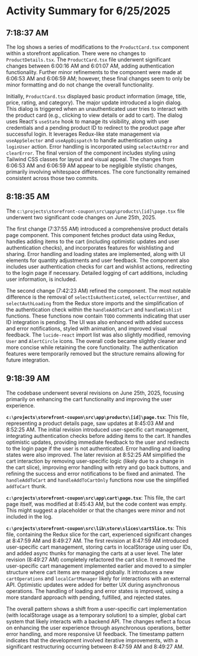 # Activity Summary for 6/25/2025

## 7:18:37 AM
The log shows a series of modifications to the `ProductCard.tsx` component within a storefront application.  There were no changes to `ProductDetails.tsx`. The `ProductCard.tsx` file underwent significant changes between 6:00:16 AM and 6:01:07 AM, adding authentication functionality.  Further minor refinements to the component were made at 6:06:53 AM and 6:06:59 AM; however, these final changes seem to only be minor formatting and do not change the overall functionality.

Initially, `ProductCard.tsx` displayed basic product information (image, title, price, rating, and category).  The major update introduced a login dialog.  This dialog is triggered when an unauthenticated user tries to interact with the product card (e.g., clicking to view details or add to cart).  The dialog uses React's `useState` hook to manage its visibility, along with user credentials and a pending product ID to redirect to the product page after successful login. It leverages Redux-like state management via `useAppSelector` and `useAppDispatch` to handle authentication using a `loginUser` action. Error handling is incorporated using `selectAuthError` and `clearError`.  The final version of the component includes styling using Tailwind CSS classes for layout and visual appeal. The changes from 6:06:53 AM and 6:06:59 AM appear to be negligible stylistic changes, primarily involving whitespace differences.  The core functionality remained consistent across those two commits.


## 8:18:35 AM
The `c:\projects\storefront-coupon\src\app\products\[id]\page.tsx` file underwent two significant code changes on June 25th, 2025.

The first change (7:37:55 AM) introduced a comprehensive product details page component.  This component fetches product data using Redux, handles adding items to the cart (including optimistic updates and user authentication checks), and incorporates features for wishlisting and sharing.  Error handling and loading states are implemented, along with UI elements for quantity adjustments and user feedback.  The component also includes user authentication checks for cart and wishlist actions, redirecting to the login page if necessary.  Detailed logging of cart additions, including user information, is included.

The second change (7:42:23 AM) refined the component.  The most notable difference is the removal of  `selectIsAuthenticated`, `selectCurrentUser`, and `selectAuthLoading` from the Redux store imports and the simplification of the authentication check within the `handleAddToCart` and `handleWishlist` functions. These functions now contain `TODO` comments indicating that user ID integration is pending.  The UI was also enhanced with added success and error notifications, styled with animation, and improved visual feedback.  The `lucide-react` import list was also slightly modified, removing `User` and `AlertCircle` icons.  The overall code became slightly cleaner and more concise while retaining the core functionality.  The authentication features were temporarily removed but the structure remains allowing for future integration.


## 9:18:39 AM
The codebase underwent several revisions on June 25th, 2025, focusing primarily on enhancing the cart functionality and improving the user experience.

**`c:\projects\storefront-coupon\src\app\products\[id]\page.tsx`**: This file, representing a product details page, saw updates at 8:45:03 AM and 8:52:25 AM.  The initial revision introduced user-specific cart management, integrating authentication checks before adding items to the cart.  It handles optimistic updates, providing immediate feedback to the user and redirects to the login page if the user is not authenticated. Error handling and loading states were also improved. The later revision at 8:52:25 AM simplified the cart interaction by removing user-specific logic (likely due to a change in the cart slice), improving error handling with retry and go back buttons, and refining the success and error notifications to be fixed and animated.  The `handleAddToCart` and `handleAddToCartOnly` functions now use the simplified `addToCart` thunk.

**`c:\projects\storefront-coupon\src\app\cart\page.tsx`**: This file, the cart page itself, was modified at 8:45:43 AM, but the code content was empty.  This might suggest a placeholder or that the changes were minor and not included in the log.

**`c:\projects\storefront-coupon\src\lib\store\slices\cartSlice.ts`**: This file, containing the Redux slice for the cart, experienced significant changes at 8:47:59 AM and 8:49:27 AM. The first revision at 8:47:59 AM introduced user-specific cart management, storing carts in localStorage using user IDs, and added async thunks for managing the carts at a user level.  The later revision (8:49:27 AM) completely refactored the cart slice. It removed the user-specific cart management implemented earlier and moved to a simpler structure where cart items are managed globally. It introduces a new `cartOperations` and `localCartManager` likely for interactions with an external API.  Optimistic updates were added for better UX during asynchronous operations.  The handling of loading and error states is improved, using a more standard approach with pending, fulfilled, and rejected states.

The overall pattern shows a shift from a user-specific cart implementation (with localStorage usage as a temporary solution) to a simpler, global cart system that likely interacts with a backend API.  The changes reflect a focus on enhancing the user experience through asynchronous operations, better error handling, and more responsive UI feedback.  The timestamp pattern indicates that the development involved iterative improvements, with a significant restructuring occurring between 8:47:59 AM and 8:49:27 AM.
